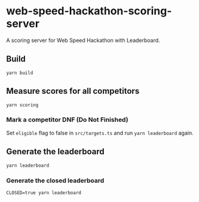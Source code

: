 # web-speed-hackathon-scoring-server

A scoring server for Web Speed Hackathon with Leaderboard.

## Build

```
yarn build
```

## Measure scores for all competitors

```
yarn scoring
```

### Mark a competitor DNF (Do Not Finished)

Set `eligible` flag to false in `src/targets.ts` and run `yarn leaderboard` again.

## Generate the leaderboard

```
yarn leaderboard
```

### Generate the closed leaderboard

```
CLOSED=true yarn leaderboard
```
